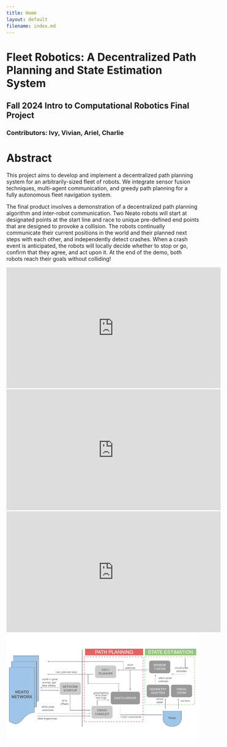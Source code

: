 ```yaml
---
title: Home
layout: default
filename: index.md
--- 
```

# Fleet Robotics: A Decentralized Path Planning and State Estimation System 
## Fall 2024 Intro to Computational Robotics Final Project
### Contributors: Ivy, Vivian, Ariel, Charlie

# Abstract
This project aims to develop and implement a decentralized path planning system for an arbitrarily-sized fleet of robots.
We integrate sensor fusion techniques, multi-agent communication, and greedy path planning for a fully autonomous fleet navigation system.

The final product involves a demonstration of a decentralized path planning algorithm and inter-robot communication. Two Neato robots will
start at designated points at the start line and race to unique pre-defined end points that are designed to provoke a collision. The robots
continually communicate their current positions in the world and their planned next steps with each other, and independently detect crashes.
When a crash event is anticipated, the robots will locally decide whether to stop or go, confirm that they agree, and act upon it. At the
end of the demo, both robots reach their goals without colliding!

<iframe width="560" height="315" src="https://www.youtube.com/embed/cGe1KRgT8iM?si=bJx4UclFSttoG1Ti" title="Fleet Working Demo" frameborder="0" allow="accelerometer; autoplay; clipboard-write; encrypted-media; gyroscope; picture-in-picture; web-share" referrerpolicy="strict-origin-when-cross-origin" allowfullscreen></iframe>

<iframe width="560" height="315" src="https://www.youtube.com/embed/b3jujHLeyG4?si=SKKd6wZU1L0yHhNd" title="Fleet Fail #1" frameborder="0" allow="accelerometer; autoplay; clipboard-write; encrypted-media; gyroscope; picture-in-picture; web-share" referrerpolicy="strict-origin-when-cross-origin" allowfullscreen></iframe>


<iframe width="560" height="315" src="https://www.youtube.com/embed/l7JHn1P49_8?si=QmKHv_wa8TMfYRXa" title="Single Neato Path Planning" frameborder="0" allow="accelerometer; autoplay; clipboard-write; encrypted-media; gyroscope; picture-in-picture; web-share" referrerpolicy="strict-origin-when-cross-origin" allowfullscreen></iframe>

<img src="assets/m3_diagram.png" width="750">